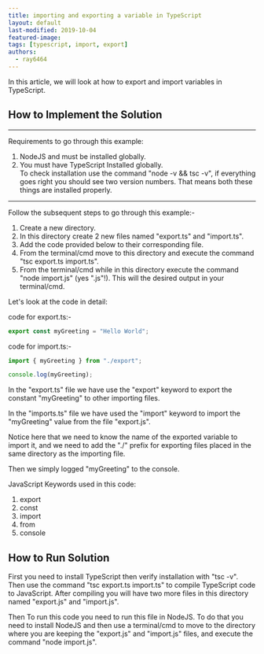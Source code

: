 ```yaml
---
title: importing and exporting a variable in TypeScript  
layout: default  
last-modified: 2019-10-04  
featured-image:  
tags: [typescript, import, export]  
authors:  
  - ray6464
---
```


In this article, we will look at how to export and import variables in TypeScript.

## How to Implement the Solution
___
Requirements to go through this example:  
1. NodeJS and must be installed globally.  
2. You must have TypeScript Installed globally.  
To check installation use the command "node -v && tsc -v", if everything goes right you should see two version numbers. That means both these things are installed properly.  
___

Follow the subsequent steps to go through this example:-
1. Create a new directory.  
2. In this directory create 2 new files named "export.ts" and "import.ts".  
3. Add the code provided below to their corresponding file.  
4. From the terminal/cmd move to this directory and execute the command "tsc export.ts import.ts".  
5. From the terminal/cmd while in this directory execute the command "node import.js" (yes ".js"!). This will the desired output in your terminal/cmd.  

Let's look at the code in detail:  

code for export.ts:-  

```javascript
export const myGreeting = "Hello World";

```

code for import.ts:-  

```javascript
import { myGreeting } from "./export";

console.log(myGreeting);

```

In the "export.ts" file we have use the "export" keyword to export the constant "myGreeting" to other importing files.

In the "imports.ts" file we have used the "import" keyword to import the "myGreeting" value from the file "export.js".

Notice here that we need to know the name of the exported variable to import it, and we need to add the "./" prefix for exporting files placed in the same directory as the importing file.

Then we simply logged "myGreeting" to the console.


JavaScript Keywords used in this code:  
1. export  
2. const  
3. import  
4. from  
5. console    

## How to Run Solution

First you need to install TypeScript then verify installation with "tsc -v". Then use the command "tsc export.ts import.ts" to compile TypeScript code to JavaScript. After compiling you will have two more files in this directory named "export.js" and "import.js".

Then To run this code you need to run this file in NodeJS. To do that you need to install NodeJS and then use a terminal/cmd to move to the directory where you are keeping the "export.js" and "import.js" files, and execute the command "node import.js".

